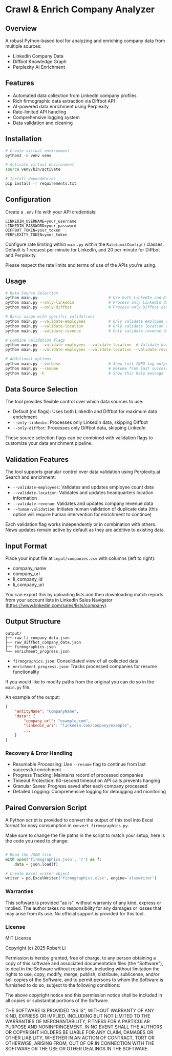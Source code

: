 # Crawl & Enrich Company Analyzer

## Overview

A robust Python-based tool for analyzing and enriching company data from multiple sources:

- LinkedIn Company Data
- Diffbot Knowledge Graph
- Perplexity AI Enrichment

## Features

- Automated data collection from LinkedIn company profiles
- Rich firmographic data extraction via Diffbot API
- AI-powered data enrichment using Perplexity
- Rate-limited API handling
- Comprehensive logging system
- Data validation and cleaning

## Installation

```bash
# Create virtual environment
python3 -m venv venv

# Activate virtual environment
source venv/bin/activate

# Install dependencies
pip install -r requirements.txt
```

## Configuration

Create a `.env` file with your API credentials:

```
LINKEDIN_USERNAME=your_username
LINKEDIN_PASSWORD=your_password
DIFFBOT_TOKEN=your_token
PERPLEXITY_TOKEN=your_token
```

Configure rate limiting within `main.py` within the `RateLimitConfig()` classes. Default is 1 request per minute for LinkedIn, and 20 per minute for Diffbot and Perplexity. 

Please respect the rate limits and terms of use of the APIs you're using.

## Usage

```bash
# Data Source Selection
python main.py                               # Use both LinkedIn and Diffbot (default)
python main.py --only-linkedin               # Process only LinkedIn data
python main.py --only-diffbot                # Process only Diffbot data

# Basic usage with specific validations
python main.py --validate-employees          # Only validate employee data
python main.py --validate-location           # Only validate location data  
python main.py --validate-revenue            # Only validate revenue data

# Combine validation flags
python main.py --validate-employees --validate-location  # Validate both employees and location
python main.py --validate-employees --validate-location --validate-revenue  # Validate all data points

# Additional options
python main.py --verbose                     # Show full INFO log output
python main.py --resume                      # Resume from last successful enrichment
python main.py -h                            # Show this help message
```

## Data Source Selection

The tool provides flexible control over which data sources to use:

* Default (no flags): Uses both LinkedIn and Diffbot for maximum data enrichment
* `--only-linkedin`: Processes only LinkedIn data, skipping Diffbot
* `--only-diffbot`: Processes only Diffbot data, skipping LinkedIn

These source selection flags can be combined with validation flags to customize your data enrichment pipeline.

## Validation Features

The tool supports granular control over data validation using Perplexity.ai Search and enrichment:

* `--validate-employees`: Validates and updates employee count data
* `--validate-location`: Validates and updates headquarters location information
* `--validate-revenue`: Validates and updates company revenue data
* `--human-validation`: Initiates human validation of duplicate data (this option will require human intervention for enrichment to continue)

Each validation flag works independently or in combination with others. News updates remain active by default as they are additive to existing data.

## Input Format

Place your input file at `input/companies.csv` with columns (left to right):

- company_name
- company_url
- li_company_id
- li_company_uri

You can export this by uploading lists and then downloading match reports from your account lists in LinkedIn Sales Navigator (https://www.linkedin.com/sales/lists/company).

## Output Structure

```
output/
├── raw_li_company_data.json
├── raw_diffbot_company_data.json
├── firmographics.json
└── enrichment_progress.json
```

- `firmographics.json`: Consolidated view of all collected data
- `enrichment_progress.json`: Tracks processed companies for resume functionality

If you would like to modify paths from the original you can do so in the `main.py` file.

An example of the output:

```json
{
    "entityName": "CompanyName",
    "data": {
        "company_url": "example.com",
        "linkedin_uri": "linkedin.com/company/example",
        ...
    }
}
```

### Recovery & Error Handling

- Resumable Processing: Use `--resume` flag to continue from last successful enrichment
- Progress Tracking: Maintains record of processed companies
- Timeout Protection: 60-second timeout on API calls prevents hanging
- Granular Saves: Progress saved after each company processed
- Detailed Logging: Comprehensive logging for debugging and monitoring

## Paired Conversion Script

A Python script is provided to convert the output of this tool into Excel format for easy consumption in `convert_firmographics.py`.

Make sure to change the file paths in the script to match your setup, here is the code you need to change:

```python

# Read the JSON file
with open('firmographics.json', 'r') as f:
    data = json.load(f)

# Create Excel writer object
writer = pd.ExcelWriter('firmographics.xlsx', engine='xlsxwriter')

```

### Warranties

This software is provided "as is", without warranty of any kind, express or implied. 
The author takes no responsibility for any damages or losses that may arise from its use.
No official support is provided for this tool.

### License

MIT License

Copyright (c) 2025 Robert Li

Permission is hereby granted, free of charge, to any person obtaining a copy
of this software and associated documentation files (the "Software"), to deal
in the Software without restriction, including without limitation the rights
to use, copy, modify, merge, publish, distribute, sublicense, and/or sell
copies of the Software, and to permit persons to whom the Software is
furnished to do so, subject to the following conditions:

The above copyright notice and this permission notice shall be included in all
copies or substantial portions of the Software.

THE SOFTWARE IS PROVIDED "AS IS", WITHOUT WARRANTY OF ANY KIND, EXPRESS OR
IMPLIED, INCLUDING BUT NOT LIMITED TO THE WARRANTIES OF MERCHANTABILITY,
FITNESS FOR A PARTICULAR PURPOSE AND NONINFRINGEMENT. IN NO EVENT SHALL THE
AUTHORS OR COPYRIGHT HOLDERS BE LIABLE FOR ANY CLAIM, DAMAGES OR OTHER
LIABILITY, WHETHER IN AN ACTION OF CONTRACT, TORT OR OTHERWISE, ARISING FROM,
OUT OF OR IN CONNECTION WITH THE SOFTWARE OR THE USE OR OTHER DEALINGS IN THE
SOFTWARE.

